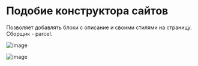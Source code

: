 # Подобие конструктора сайтов

Позволяет добавлять блоки с описание и своими стилями на страницу. Сборщик - parcel.

![image](https://user-images.githubusercontent.com/47159083/152513493-8debad6e-bec1-4748-abb9-806158410278.png)

![image](https://user-images.githubusercontent.com/47159083/152513574-1c5a8eb8-82dd-4a4f-a07a-ea1fe1a00872.png)
